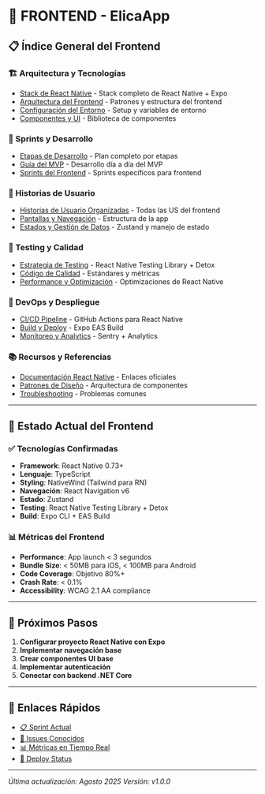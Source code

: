 # 📱 **FRONTEND - ElicaApp**

## 📋 **Índice General del Frontend**

### **🏗️ Arquitectura y Tecnologías**
- [Stack de React Native](./STACK_REACT_NATIVE.md) - Stack completo de React Native + Expo
- [Arquitectura del Frontend](./ARQUITECTURA_FRONTEND.md) - Patrones y estructura del frontend
- [Configuración del Entorno](./CONFIGURACION_FRONTEND.md) - Setup y variables de entorno
- [Componentes y UI](./COMPONENTES_UI.md) - Biblioteca de componentes

### **📅 Sprints y Desarrollo**
- [Etapas de Desarrollo](./ETAPAS_DESARROLLO.md) - Plan completo por etapas
- [Guía del MVP](./GUIA_MVP.md) - Desarrollo día a día del MVP
- [Sprints del Frontend](./SPRINTS_FRONTEND.md) - Sprints específicos para frontend

### **👥 Historias de Usuario**
- [Historias de Usuario Organizadas](./HISTORIAS_USUARIO.md) - Todas las US del frontend
- [Pantallas y Navegación](./PANTALLAS_NAVEGACION.md) - Estructura de la app
- [Estados y Gestión de Datos](./ESTADOS_DATOS.md) - Zustand y manejo de estado

### **🧪 Testing y Calidad**
- [Estrategia de Testing](./TESTING_FRONTEND.md) - React Native Testing Library + Detox
- [Código de Calidad](./CALIDAD_CODIGO.md) - Estándares y métricas
- [Performance y Optimización](./PERFORMANCE_FRONTEND.md) - Optimizaciones de React Native

### **🚀 DevOps y Despliegue**
- [CI/CD Pipeline](./CI_CD_FRONTEND.md) - GitHub Actions para React Native
- [Build y Deploy](./BUILD_DEPLOY.md) - Expo EAS Build
- [Monitoreo y Analytics](./MONITOREO_FRONTEND.md) - Sentry + Analytics

### **📚 Recursos y Referencias**
- [Documentación React Native](./REFERENCIAS_REACT_NATIVE.md) - Enlaces oficiales
- [Patrones de Diseño](./PATRONES_DISENO_FRONTEND.md) - Arquitectura de componentes
- [Troubleshooting](./TROUBLESHOOTING_FRONTEND.md) - Problemas comunes

---

## 🎯 **Estado Actual del Frontend**

### **✅ Tecnologías Confirmadas**
- **Framework**: React Native 0.73+
- **Lenguaje**: TypeScript
- **Styling**: NativeWind (Tailwind para RN)
- **Navegación**: React Navigation v6
- **Estado**: Zustand
- **Testing**: React Native Testing Library + Detox
- **Build**: Expo CLI + EAS Build

### **📊 Métricas del Frontend**
- **Performance**: App launch < 3 segundos
- **Bundle Size**: < 50MB para iOS, < 100MB para Android
- **Code Coverage**: Objetivo 80%+
- **Crash Rate**: < 0.1%
- **Accessibility**: WCAG 2.1 AA compliance

---

## 🚀 **Próximos Pasos**

1. **Configurar proyecto React Native con Expo**
2. **Implementar navegación base**
3. **Crear componentes UI base**
4. **Implementar autenticación**
5. **Conectar con backend .NET Core**

---

## 🔗 **Enlaces Rápidos**

- [📋 Sprint Actual](./SPRINTS_FRONTEND.md#sprint-actual)
- [🐛 Issues Conocidos](./TROUBLESHOOTING_FRONTEND.md)
- [📊 Métricas en Tiempo Real](./MONITOREO_FRONTEND.md)
- [🚀 Deploy Status](./CI_CD_FRONTEND.md#status-deploy)

---

*Última actualización: Agosto 2025*
*Versión: v1.0.0*
